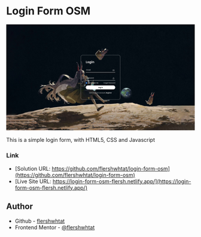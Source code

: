 # Login Form OSM

![Desktop preview](./design/desktop-preview.png)

This is a simple login form, with HTML5, CSS and Javascript

### Link
- [Solution URL: https://github.com/flershwhtat/login-form-osm](https://github.com/flershwhtat/login-form-osm)
- [Live Site URL: https://login-form-osm-flersh.netlify.app/](https://login-form-osm-flersh.netlify.app/)

## Author

- Github - [flershwhtat](https://github.com/flershwhtat)
- Frontend Mentor - [@flershwhtat](https://www.frontendmentor.io/profile/flershwhtat)
